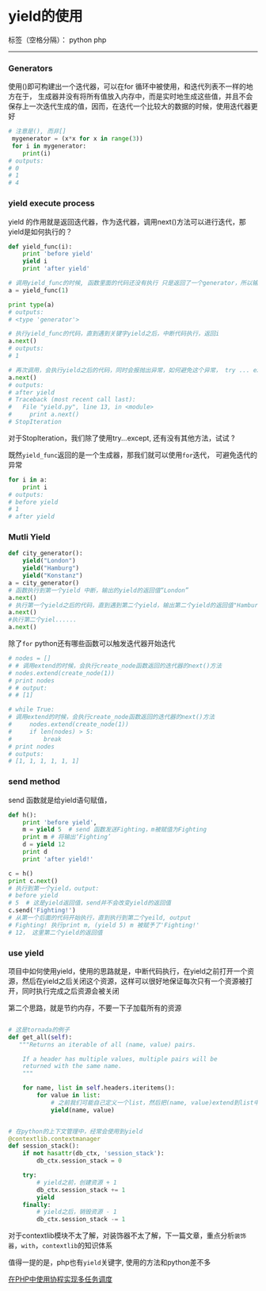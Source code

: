 # yield的使用
标签（空格分隔）： python php

---
<!-- toc -->


### Generators
使用()即可构建出一个迭代器，可以在for 循环中被使用，和迭代列表不一样的地方在于， 生成器并没有将所有值放入内存中，而是实时地生成这些值，并且不会保存上一次迭代生成的值，因而，在迭代一个比较大的数据的时候，使用迭代器更好

```python
# 注意是(), 而非[]
 mygenerator = (x*x for x in range(3))
 for i in mygenerator:
    print(i)
# outputs:
# 0
# 1
# 4
```
### yield execute process

yield 的作用就是返回迭代器，作为迭代器，调用next()方法可以进行迭代，那yield是如何执行的？

```python
def yield_func(i):
    print 'before yield'
    yield i
    print 'after yield'

# 调用yield_func的时候, 函数里面的代码还没有执行 只是返回了一个generator，所以输出before yield, 理解这一点非常重要
a = yield_func(1)

print type(a)
# outputs:
# <type 'generator'>

# 执行yield_func的代码，直到遇到关键字yield之后，中断代码执行，返回i
a.next()
# outputs:
# 1

# 再次调用，会执行yield之后的代码，同时会报抛出异常，如何避免这个异常， try ... except ?
a.next()
# outputs:
# after yield
# Traceback (most recent call last):
#   File "yield.py", line 13, in <module>
#     print a.next()
# StopIteration
```
对于StopIteration，我们除了使用try...except, 还有没有其他方法，试试 ?

既然`yield_func`返回的是一个生成器，那我们就可以使用`for`迭代， 可避免迭代的异常
```python
for i in a:
    print i
# outputs:
# before yield
# 1
# after yield
```

### Mutli Yield
```python
def city_generator():
    yield("London")
    yield("Hamburg")
    yield("Konstanz")
a = city_generator()
# 函数执行到第一个yield 中断，输出的yield的返回值“London”
a.next()
# 执行第一个yield之后的代码，直到遇到第二个yield，输出第二个yield的返回值"Hamburg"
a.next()
#执行第二个yiel......
a.next()
```
除了`for` python还有哪些函数可以触发迭代器开始迭代
```python
# nodes = []
# # 调用extend的时候，会执行create_node函数返回的迭代器的next()方法
# nodes.extend(create_node(1))
# print nodes
# # output:
# # [1]

# while True:
# 调用extend的时候，会执行create_node函数返回的迭代器的next()方法
#     nodes.extend(create_node(1))
#     if len(nodes) > 5:
#         break
# print nodes
# outputs:
# [1, 1, 1, 1, 1, 1]
```

### send method
send 函数就是给yield语句赋值，
```python
def h():
    print 'before yield',
    m = yield 5  # send 函数发送Fighting，m被赋值为Fighting
    print m # 将输出‘Fighting’
    d = yield 12
    print d
    print 'after yield!'

c = h()
print c.next()
# 执行到第一个yield，output:
# before yield
# 5  # 这是yield返回值，send并不会改变yield的返回值
c.send('Fighting!')
# 从第一个后面的代码开始执行，直到执行到第二个yeild, output
# Fighting! 执行print m, (yield 5) m 被赋予了'Fighting!'
# 12， 这里第二个yield的返回值
```

### use yield
项目中如何使用yield，使用的思路就是，中断代码执行，在yield之前打开一个资源，然后在yield之后关闭这个资源，这样可以很好地保证每次只有一个资源被打开，同时执行完成之后资源会被关闭

第二个思路，就是节约内存，不要一下子加载所有的资源

```python

# 这是tornada的例子
def get_all(self):
   """Returns an iterable of all (name, value) pairs.

    If a header has multiple values, multiple pairs will be
    returned with the same name.
    """

    for name, list in self.headers.iteritems():
        for value in list:
            # 之前我们可能自己定义一个list，然后把(name, value)extend到list中，现在只需要返回生成器，迭代get_all的返回值，就可以获取到一个list
            yield(name, value)


# 在python的上下文管理中，经常会使用到yield
@contextlib.contextmanager
def session_stack():
    if not hasattr(db_ctx, 'session_stack'):
        db_ctx.session_stack = 0

    try:
        # yield之前，创建资源 + 1
        db_ctx.session_stack += 1
        yield
    finally:
        # yield之后，销毁资源 - 1
        db_ctx.session_stack -= 1
```

对于contextlib模块不太了解，对装饰器不太了解，下一篇文章，重点分析`装饰器`，`with`，`contextlib`的知识体系

值得一提的是，php也有`yield`关键字, 使用的方法和python差不多

[在PHP中使用协程实现多任务调度](http://www.laruence.com/2015/05/28/3038.html)
